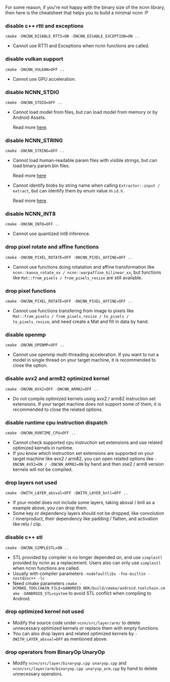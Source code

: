 For some reason, if you're not happy with the binary size of the ncnn library, then here is the cheatsheet that helps you to build a minimal ncnn :P

### disable c++ rtti and exceptions

```
cmake -DNCNN_DISABLE_RTTI=ON -DNCNN_DISABLE_EXCEPTION=ON ..
```
* Cannot use RTTI and Exceptions when ncnn functions are called.

### disable vulkan support

```
cmake -DNCNN_VULKAN=OFF ..
```

* Cannot use GPU acceleration.

### disable NCNN_STDIO

```
cmake -DNCNN_STDIO=OFF ..
```

* Cannot load model from files, but can load model from memory or by Android Assets.

    Read more [here](https://github.com/Tencent/ncnn/blob/master/docs/how-to-use-and-FAQ/use-ncnn-with-alexnet.md#load-model).

### disable NCNN_STRING

```
cmake -DNCNN_STRING=OFF ..
```

* Cannot load human-readable param files with visible strings, but can load binary param.bin files.

    Read more [here](https://github.com/Tencent/ncnn/blob/master/docs/how-to-use-and-FAQ/use-ncnn-with-alexnet.md#strip-visible-string)

* Cannot identify blobs by string name when calling `Extractor::input / extract`, but can identify them by enum value in `id.h`.

    Read more [here](https://github.com/Tencent/ncnn/blob/master/docs/how-to-use-and-FAQ/use-ncnn-with-alexnet.md#input-and-output).

### disable NCNN_INT8

```
cmake -DNCNN_INT8=OFF ..
```

* Cannot use quantized int8 inference.


### drop pixel rotate and affine functions

```
cmake -DNCNN_PIXEL_ROTATE=OFF -DNCNN_PIXEL_AFFINE=OFF ..
```

* Cannot use functions doing rotatation and affine transformation like `ncnn::kanna_rotate_xx / ncnn::warpaffine_bilinear_xx`, but functions like `Mat::from_pixels / from_pixels_resize` are still available. 

### drop pixel functions

```
cmake -DNCNN_PIXEL_ROTATE=OFF -DNCNN_PIXEL_AFFINE=OFF ..
```

* Cannot use functions transfering from image to pixels like `Mat::from_pixels / from_pixels_resize / to_pixels / to_pixels_resize`, and need create a Mat and fill in data by hand.

### disable openmp

```
cmake -DNCNN_OPENMP=OFF ..
```

* Cannot use openmp multi-threading acceleration. If you want to run a model in single thread on your target machine, it is recommended to close the option.

### disable avx2 and arm82 optimized kernel

```
cmake -DNCNN_AVX2=OFF -DNCNN_ARM82=OFF ..
```

* Do not compile optimized kernels using avx2 / arm82 instruction set extensions. If your target machine does not support some of them, it is recommended to close the related options.

### disable runtime cpu instruction dispatch

```
cmake -DNCNN_RUNTIME_CPU=OFF ..
```

* Cannot check supported cpu instruction set extensions and use related optimized kernels in runtime.
* If you know which instruction set extensions are supported on your target machine like avx2 / arm82, you can open related options like `-DNCNN_AVX2=ON / -DNCNN_ARM82=ON` by hand and then sse2 / arm8 version kernels will not be compiled.

### drop layers not used

```
cmake -DWITH_LAYER_absval=OFF -DWITH_LAYER_bnll=OFF ..
```

* If your model does not include some layers, taking absval / bnll as a example above, you can drop them.
* Some key or dependency layers should not be dropped, like convolution / innerproduct, their dependency like padding / flatten, and activation like relu / clip.

### disable c++ stl

```
cmake -DNCNN_SIMPLESTL=ON ..
```

* STL provided by compiler is no longer depended on, and use `simplestl` provided by ncnn as a replacement. Users also can only use `simplestl` when ncnn functions are called.
* Usually with compiler parameters `-nodefaultlibs -fno-builtin -nostdinc++ -lc`
* Need cmake parameters `cmake -DCMAKE_TOOLCHAIN_FILE=$ANDROID_NDK/build/cmake/android.toolchain.cmake -DANDROID_STL=system` to avoid STL conflict when compiling to Android.

### drop optimized kernel not used

* Modify the source code under `ncnn/src/layer/arm/` to delete unnecessary optimized kernels or replace them with empty functions.
* You can also drop layers and related optimized kernels by `-DWITH_LAYER_absval=OFF` as mentioned above.

### drop operators from BinaryOp UnaryOp

* Modify `ncnn/src/layer/binaryop.cpp unaryop.cpp` and `ncnn/src/layer/arm/binaryop.cpp unaryop_arm.cpp` by hand to delete unnecessary operators.
